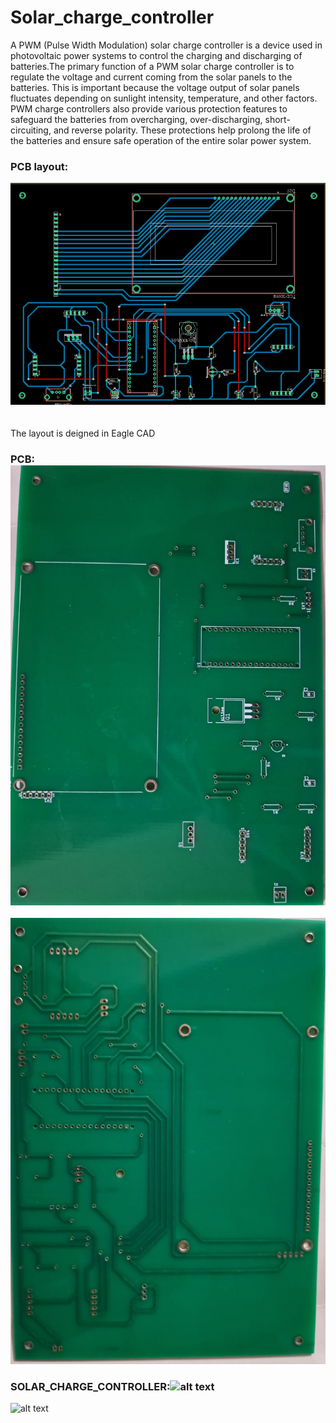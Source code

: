 # Solar_charge_controller
A PWM (Pulse Width Modulation) solar charge controller is a device used in photovoltaic power systems to control the charging and discharging of batteries.The primary function of a PWM solar charge controller is to regulate the voltage and current coming from the solar panels to the batteries. This is important because the voltage output of solar panels fluctuates depending on sunlight intensity, temperature, and other factors.<br>
PWM charge controllers also provide various protection features to safeguard the batteries from overcharging, over-discharging, short-circuiting, and reverse polarity. These protections help prolong the life of the batteries and ensure safe operation of the entire solar power system.


### PCB layout:<p align="center">![alt text](https://github.com/Praranya/Solar_charge_controller/blob/main/Solar_charge_controller_pics/layout.png)</p>
<br>The layout is deigned in Eagle CAD





### PCB:![alt text](https://github.com/Praranya/Solar_charge_controller/blob/main/Solar_charge_controller_pics/PCB_front.png)
![alt text](https://github.com/Praranya/Solar_charge_controller/blob/main/Solar_charge_controller_pics/PCB_back.png)






### SOLAR_CHARGE_CONTROLLER:![alt text](https://github.com/Praranya/Solar_charge_controller/blob/main/Solar_charge_controller_pics/model_front.png)
![alt text](https://github.com/Praranya/Solar_charge_controller/blob/main/Solar_charge_controller_pics/model_back.png)

